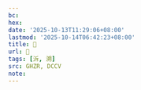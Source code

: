 ```yaml
---
bc:
hex:
date: '2025-10-13T11:29:06+08:00'
lastmod: '2025-10-14T06:42:23+08:00'
title: 󰠆
url: 󰠆
tags: [泝, 溯]
src: GHZR, DCCV
note:
---
```

